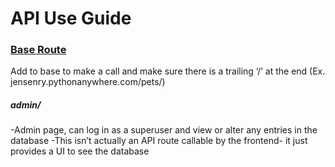 # **API Use Guide**

### [Base Route](jensenry.pythonanywhere.com/)
Add to base to make a call and make sure there is a  trailing ‘/’ at the end (Ex.  jensenry.pythonanywhere.com/pets/)

##### admin/
-Admin page, can log in as a superuser and view or alter any entries in the database
-This isn’t actually an API route callable by the frontend- it just provides a UI to see the database




